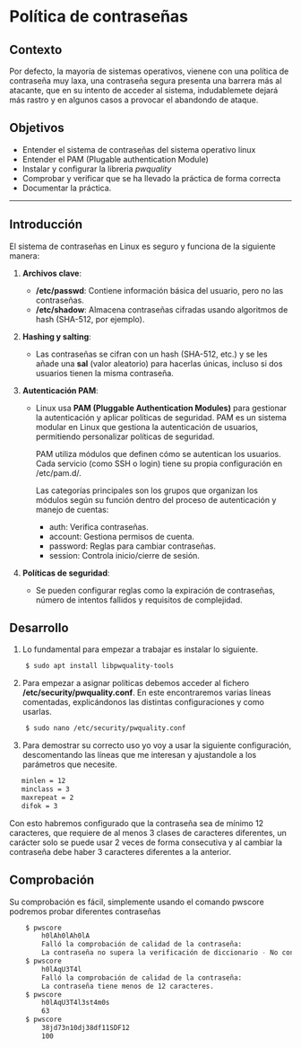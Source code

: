 # Política de contraseñas

## Contexto
Por defecto, la mayoría de sistemas operativos, vienene con una política de contraseña muy laxa, una contraseña segura presenta una barrera más al atacante, que en su intento de acceder al sistema, indudablemete dejará más rastro y en algunos casos a provocar el abandondo de ataque.

## Objetivos
* Entender el sistema de contraseñas del sistema operativo linux
* Entender el PAM (Plugable authentication Module)
* Instalar y configurar la libreria _pwquality_
* Comprobar y verificar que se ha llevado la práctica de forma correcta
* Documentar la práctica.

* * *

## Introducción

El sistema de contraseñas en Linux es seguro y funciona de la siguiente manera:

1. **Archivos clave**:

   - **/etc/passwd**: Contiene información básica del usuario, pero no las contraseñas.
   - **/etc/shadow**: Almacena contraseñas cifradas usando algoritmos de hash (SHA-512, por ejemplo).

3. **Hashing y salting**:

   - Las contraseñas se cifran con un hash (SHA-512, etc.) y se les añade una **sal** (valor aleatorio) para hacerlas únicas, incluso si dos usuarios tienen la misma contraseña.

4. **Autenticación PAM**:

   - Linux usa **PAM (Pluggable Authentication Modules)** para gestionar la autenticación y aplicar políticas de seguridad. PAM es un sistema modular en Linux que gestiona la autenticación de usuarios, permitiendo personalizar políticas de seguridad.

      PAM utiliza módulos que definen cómo se autentican los usuarios. Cada servicio (como SSH o login) tiene su propia configuración en /etc/pam.d/.

      Las categorías principales son los grupos que organizan los módulos según su función dentro del proceso de autenticación y manejo de cuentas:
   
        - auth: Verifica contraseñas.
        - account: Gestiona permisos de cuenta.
        - password: Reglas para cambiar contraseñas.
        - session: Controla inicio/cierre de sesión.

4. **Políticas de seguridad**:

   - Se pueden configurar reglas como la expiración de contraseñas, número de intentos fallidos y requisitos de complejidad.

## Desarrollo

1. Lo fundamental para empezar a trabajar es instalar lo siguiente.

```bash
    $ sudo apt install libpwquality-tools
```

2. Para empezar a asignar políticas debemos acceder al fichero **/etc/security/pwquality.conf**. En este encontraremos varias líneas comentadas, explicándonos las distintas configuraciones y como usarlas.

```bash
    $ sudo nano /etc/security/pwquality.conf
```

3. Para demostrar su correcto uso yo voy a usar la siguiente configuración, descomentando las líneas que me interesan y ajustandole a los parámetros que necesite.

 ```bash
    minlen = 12
    minclass = 3
    maxrepeat = 2
    difok = 3
```
Con esto habremos configurado que la contraseña sea de mínimo 12 caracteres, que requiere de al menos 3 clases de caracteres diferentes, un carácter solo se puede usar 2 veces de forma consecutiva y al cambiar la contraseña debe haber 3 caracteres diferentes a la anterior.

## Comprobación

Su comprobación es fácil, simplemente usando el comando pwscore podremos probar diferentes contraseñas

```bash
    $ pwscore
        h0lAh0lAh0lA
        Falló la comprobación de calidad de la contraseña:
        La contraseña no supera la verificación de diccionario - No contiene suficientes caracteres DIFERENTES
    $ pwscore
        h0lAqU3T4l
        Falló la comprobación de calidad de la contraseña:
        La contraseña tiene menos de 12 caracteres.
    $ pwscore
        h0lAqU3T4l3st4m0s
        63
    $ pwscore
        38jd73n10dj38df11SDF12
        100
```
